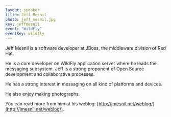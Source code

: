 ```yaml
---
layout: speaker
title: Jeff Mesnil
photo: jeff_mesnil.jpg
key: jeffmesnil
event: "WildFly"
eventKey: wildfly
---
```


Jeff Mesnil is a software developer at JBoss, the middleware division of Red Hat. 

He is a core developer on WildFly application server where he leads the messaging subsystem. Jeff is a strong proponent of Open Source development and collaborative processes. 

He has a strong interest in messaging on all kind of platforms and devices. 

He also enjoy making photographs. 

You can read more from him at his weblog: [http://jmesnil.net/weblog/](http://jmesnil.net/weblog/).